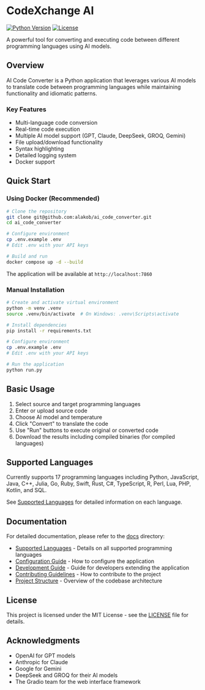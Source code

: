 # CodeXchange AI

[![Python Version](https://img.shields.io/badge/python-3.10%2B-blue.svg)](https://python.org)
[![License](https://img.shields.io/badge/license-MIT-green.svg)](LICENSE)

A powerful tool for converting and executing code between different programming languages using AI models.

## Overview

AI Code Converter is a Python application that leverages various AI models to translate code between programming languages while maintaining functionality and idiomatic patterns.

### Key Features

- Multi-language code conversion
- Real-time code execution
- Multiple AI model support (GPT, Claude, DeepSeek, GROQ, Gemini)
- File upload/download functionality
- Syntax highlighting
- Detailed logging system
- Docker support

## Quick Start

### Using Docker (Recommended)

```bash
# Clone the repository
git clone git@github.com:alakob/ai_code_converter.git
cd ai_code_converter

# Configure environment
cp .env.example .env
# Edit .env with your API keys

# Build and run
docker compose up -d --build
```

The application will be available at `http://localhost:7860`

### Manual Installation

```bash
# Create and activate virtual environment
python -m venv .venv
source .venv/bin/activate  # On Windows: .venv\Scripts\activate

# Install dependencies
pip install -r requirements.txt

# Configure environment
cp .env.example .env
# Edit .env with your API keys

# Run the application
python run.py
```

## Basic Usage

1. Select source and target programming languages
2. Enter or upload source code
3. Choose AI model and temperature
4. Click "Convert" to translate the code
5. Use "Run" buttons to execute original or converted code
6. Download the results including compiled binaries (for compiled languages)

## Supported Languages

Currently supports 17 programming languages including Python, JavaScript, Java, C++, Julia, Go, Ruby, Swift, Rust, C#, TypeScript, R, Perl, Lua, PHP, Kotlin, and SQL.

See [Supported Languages](./docs/languages.md) for detailed information on each language.

## Documentation

For detailed documentation, please refer to the [docs](./docs) directory:

- [Supported Languages](./docs/languages.md) - Details on all supported programming languages
- [Configuration Guide](./docs/configuration.md) - How to configure the application
- [Development Guide](./docs/development.md) - Guide for developers extending the application
- [Contributing Guidelines](./docs/contributing.md) - How to contribute to the project
- [Project Structure](./docs/project_structure.md) - Overview of the codebase architecture

## License

This project is licensed under the MIT License - see the [LICENSE](LICENSE) file for details.

## Acknowledgments

- OpenAI for GPT models
- Anthropic for Claude
- Google for Gemini
- DeepSeek and GROQ for their AI models
- The Gradio team for the web interface framework 